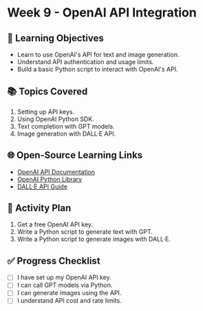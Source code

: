 
# Week 9 - OpenAI API Integration

## 🎯 Learning Objectives
- Learn to use OpenAI's API for text and image generation.
- Understand API authentication and usage limits.
- Build a basic Python script to interact with OpenAI's API.

## 📚 Topics Covered
1. Setting up API keys.
2. Using OpenAI Python SDK.
3. Text completion with GPT models.
4. Image generation with DALL·E API.

## 🌐 Open-Source Learning Links
- [OpenAI API Documentation](https://platform.openai.com/docs/)
- [OpenAI Python Library](https://github.com/openai/openai-python)
- [DALL·E API Guide](https://platform.openai.com/docs/guides/images)

## 📝 Activity Plan
1. Get a free OpenAI API key.
2. Write a Python script to generate text with GPT.
3. Write a Python script to generate images with DALL·E.

## ✅ Progress Checklist
- [ ] I have set up my OpenAI API key.
- [ ] I can call GPT models via Python.
- [ ] I can generate images using the API.
- [ ] I understand API cost and rate limits.

